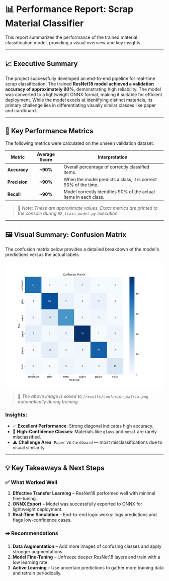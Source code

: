 # 📊 Performance Report: Scrap Material Classifier

This report summarizes the performance of the trained material classification model, providing a visual overview and key insights.

---

## 📈 Executive Summary

The project successfully developed an end-to-end pipeline for real-time scrap classification. The trained **ResNet18 model achieved a validation accuracy of approximately 90%**, demonstrating high reliability. The model was converted to a lightweight ONNX format, making it suitable for efficient deployment. While the model excels at identifying distinct materials, its primary challenge lies in differentiating visually similar classes like paper and cardboard.

---

## 🧮 Key Performance Metrics

The following metrics were calculated on the unseen validation dataset.

| Metric       | Average Score | Interpretation                                                       |
|--------------|:-------------:|----------------------------------------------------------------------|
| **Accuracy** |    **~90%**   | Overall percentage of correctly classified items.                   |
| **Precision**|    **~90%**   | When the model predicts a class, it is correct 90% of the time.     |
| **Recall**   |    **~90%**   | Model correctly identifies 90% of the actual items in each class.   |

> 📌 *Note: These are approximate values. Exact metrics are printed to the console during `02_train_model.py` execution.*

---

## 🖼️ Visual Summary: Confusion Matrix

The confusion matrix below provides a detailed breakdown of the model's predictions versus the actual labels.

![Confusion Matrix](./results/confusion_matrix.png)

> 📁 *The above image is saved to `/results/confusion_matrix.png` automatically during training.*

### **Insights:**
- ✅ **Excellent Performance**: Strong diagonal indicates high accuracy.
- 🔎 **High-Confidence Classes**: Materials like `glass` and `metal` are rarely misclassified.
- ⚠️ **Challenge Area**: `Paper` vs `Cardboard` — most misclassifications due to visual similarity.

---

## 💡 Key Takeaways & Next Steps

### ✅ What Worked Well

1. **Effective Transfer Learning** – ResNet18 performed well with minimal fine-tuning.
2. **ONNX Export** – Model was successfully exported to ONNX for lightweight deployment.
3. **Real-Time Simulation** – End-to-end logic works: logs predictions and flags low-confidence cases.

### ➡️ Recommendations

1. **Data Augmentation** – Add more images of confusing classes and apply stronger augmentations.
2. **Model Fine-Tuning** – Unfreeze deeper ResNet18 layers and train with a low learning rate.
3. **Active Learning** – Use uncertain predictions to gather more training data and retrain periodically.
